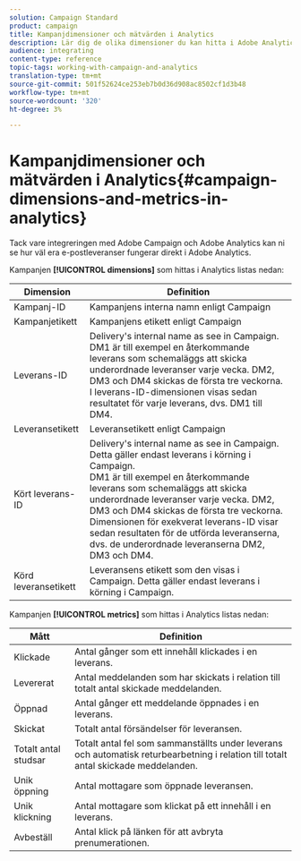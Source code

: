 ```yaml
---
solution: Campaign Standard
product: campaign
title: Kampanjdimensioner och mätvärden i Analytics
description: Lär dig de olika dimensioner du kan hitta i Adobe Analytics för att börja spåra e-postleveranser från Adobe Campaign.
audience: integrating
content-type: reference
topic-tags: working-with-campaign-and-analytics
translation-type: tm+mt
source-git-commit: 501f52624ce253eb7b0d36d908ac8502cf1d3b48
workflow-type: tm+mt
source-wordcount: '320'
ht-degree: 3%

---
```



# Kampanjdimensioner och mätvärden i Analytics{#campaign-dimensions-and-metrics-in-analytics}

Tack vare integreringen med Adobe Campaign och Adobe Analytics kan ni se hur väl era e-postleveranser fungerar direkt i Adobe Analytics.

Kampanjen **[!UICONTROL dimensions]** som hittas i Analytics listas nedan:

<table> 
 <thead> 
  <tr> 
   <th> Dimension<br /> </th> 
   <th> Definition<br /> </th> 
  </tr> 
 </thead> 
 <tbody> 
  <tr> 
   <td> Kampanj-ID<br /> </td> 
   <td> Kampanjens interna namn enligt Campaign<br /> </td> 
  </tr> 
  <tr> 
   <td> Kampanjetikett<br /> </td> 
   <td> Kampanjens etikett enligt Campaign<br /> </td> 
  </tr> 
  <tr> 
   <td> Leverans-ID<br /> </td> 
   <td> Delivery's internal name as see in Campaign.<br /> DM1 är till exempel en återkommande leverans som schemaläggs att skicka underordnade leveranser varje vecka. DM2, DM3 och DM4 skickas de första tre veckorna. I leverans-ID-dimensionen visas sedan resultatet för varje leverans, dvs. DM1 till DM4. <br /> </td> 
  </tr> 
  <tr> 
   <td> Leveransetikett<br /> </td> 
   <td> Leveransetikett enligt Campaign<br /> </td> 
  </tr> 
  <tr> 
   <td> Kört leverans-ID<br /> </td> 
   <td> Delivery's internal name as see in Campaign. Detta gäller endast leverans i körning i Campaign.<br /> DM1 är till exempel en återkommande leverans som schemaläggs att skicka underordnade leveranser varje vecka. DM2, DM3 och DM4 skickas de första tre veckorna. Dimensionen för exekverat leverans-ID visar sedan resultaten för de utförda leveranserna, dvs. de underordnade leveranserna DM2, DM3 och DM4. <br /> </td> 
  </tr> 
  <tr> 
   <td> Körd leveransetikett<br /> </td> 
   <td> Leveransens etikett som den visas i Campaign. Detta gäller endast leverans i körning i Campaign.<br /> </td> 
  </tr> 
 </tbody> 
</table>

Kampanjen **[!UICONTROL metrics]** som hittas i Analytics listas nedan:

<table> 
 <thead> 
  <tr> 
   <th> Mått<br /> </th> 
   <th> Definition<br /> </th> 
  </tr> 
 </thead> 
 <tbody> 
  <tr> 
   <td> Klickade<br /> </td> 
   <td> Antal gånger som ett innehåll klickades i en leverans.<br /> </td> 
  </tr> 
  <tr> 
   <td> Levererat<br /> </td> 
   <td> Antal meddelanden som har skickats i relation till totalt antal skickade meddelanden.<br /> </td> 
  </tr> 
  <tr> 
   <td> Öppnad<br /> </td> 
   <td> Antal gånger ett meddelande öppnades i en leverans.<br /> </td> 
  </tr> 
  <tr> 
   <td> Skickat<br /> </td> 
   <td> Totalt antal försändelser för leveransen.<br /> </td> 
  </tr> 
  <tr> 
   <td> Totalt antal studsar<br /> </td> 
   <td> Totalt antal fel som sammanställts under leverans och automatisk returbearbetning i relation till totalt antal skickade meddelanden.<br /> </td> 
  </tr> 
  <tr> 
   <td> Unik öppning<br /> </td> 
   <td> Antal mottagare som öppnade leveransen.<br /> </td> 
  </tr> 
  <tr> 
   <td> Unik klickning<br /> </td> 
   <td> Antal mottagare som klickat på ett innehåll i en leverans.<br /> </td> 
  </tr> 
  <tr> 
   <td> Avbeställ<br /> </td> 
   <td> Antal klick på länken för att avbryta prenumerationen.<br /> </td> 
  </tr> 
 </tbody> 
</table>

